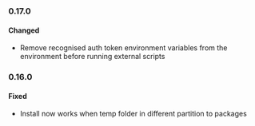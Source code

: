 ### 0.17.0

#### Changed
- Remove recognised auth token environment variables from the environment before running external scripts

### 0.16.0

#### Fixed
- Install now works when temp folder in different partition to packages
